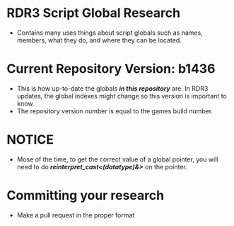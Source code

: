 # RDR3 Script Global Research
- Contains many uses things about script globals such as names, members, what they do, and where they can be located.

# Current Repository Version: b1436
- This is how up-to-date the globals ***in this repository*** are. In RDR3 updates, the global indexes might change so this version is important to know.
- The repository version number is equal to the games build number.

# NOTICE
- Mose of the time, to get the correct value of a global pointer, you will need to do ***reinterpret_cast<(datatype)&>*** on the pointer.

# Committing your research
- Make a pull request in the proper format